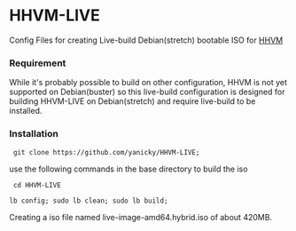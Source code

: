 # HHVM-LIVE
Config Files for creating Live-build Debian(stretch) bootable ISO for [HHVM](https://hhvm.com)

### Requirement

While it's probably possible to build on other configuration, HHVM is not yet supported on Debian(buster) so this live-build configuration is designed for building HHVM-LIVE on Debian(stretch) and require live-build to be installed.

### Installation

``` git clone https://github.com/yanicky/HHVM-LIVE;```


use the following commands in the base directory to build the iso

``` cd HHVM-LIVE```

```lb config; sudo lb clean; sudo lb build;```

Creating a iso file named live-image-amd64.hybrid.iso of about 420MB.

